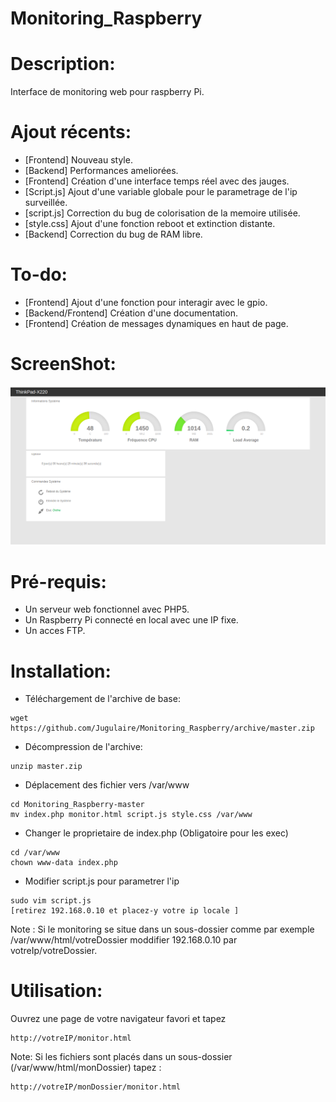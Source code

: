 # Monitoring_Raspberry

# Description: 

Interface de monitoring web pour raspberry Pi.

# Ajout récents:

* [Frontend] Nouveau style.
* [Backend] Performances ameliorées.
* [Frontend] Création d'une interface temps réel avec des jauges.
* [Script.js] Ajout d'une variable globale pour le parametrage de l'ip surveillée.
* [script.js] Correction du bug de colorisation de la memoire utilisée.
* [style.css] Ajout d'une fonction reboot et extinction distante.
* [Backend] Correction du bug de RAM libre.

# To-do: 
 
* [Frontend] Ajout d'une fonction pour interagir avec le gpio. 
* [Backend/Frontend] Création d'une documentation.
* [Frontend] Création de messages dynamiques en haut de page.

# ScreenShot: 
 

![alt text](screenShot.png)

# Pré-requis: 

* Un serveur web fonctionnel avec PHP5.
* Un Raspberry Pi connecté en local avec une IP fixe.
* Un acces FTP. 

# Installation: 

*  Téléchargement de l'archive de base:   
```
wget https://github.com/Jugulaire/Monitoring_Raspberry/archive/master.zip
```
*  Décompression de l'archive:
```
unzip master.zip
```
*  Déplacement des fichier vers /var/www
```
cd Monitoring_Raspberry-master
mv index.php monitor.html script.js style.css /var/www
```
*  Changer le proprietaire de index.php (Obligatoire pour les exec)
```
cd /var/www
chown www-data index.php
```
*  Modifier script.js pour parametrer l'ip
```
sudo vim script.js
[retirez 192.168.0.10 et placez-y votre ip locale ] 
```
Note : Si le monitoring se situe dans un sous-dossier comme par exemple /var/www/html/votreDossier moddifier 192.168.0.10 par votreIp/votreDossier.

# Utilisation: 

Ouvrez une page de votre navigateur favori et tapez 
```
http://votreIP/monitor.html 

```
Note: Si les fichiers sont placés dans un sous-dossier (/var/www/html/monDossier) tapez :
```
http://votreIP/monDossier/monitor.html
```

